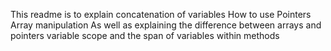 This readme is to explain concatenation of variables
How to use Pointers
Array manipulation
As well as explaining the difference between arrays and pointers
variable scope and the span of variables within methods